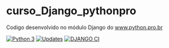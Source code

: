 # curso_Django_pythonpro

Codigo desenvolvido no módulo Django do www.python.pro.br

[![Python 3](https://pyup.io/repos/github/Cicerossoares/curso_Django_pythonpro/python-3-shield.svg)](https://pyup.io/repos/github/Cicerossoares/curso_Django_pythonpro/)
[![Updates](https://pyup.io/repos/github/Cicerossoares/curso_Django_pythonpro/shield.svg)](https://pyup.io/repos/github/Cicerossoares/curso_Django_pythonpro/)
[![DJANGO CI](https://github.com/Cicerossoares/curso_Django_pythonpro/actions/workflows/django_ci.yml/badge.svg)](https://github.com/Cicerossoares/curso_Django_pythonpro/actions/workflows/django_ci.yml)